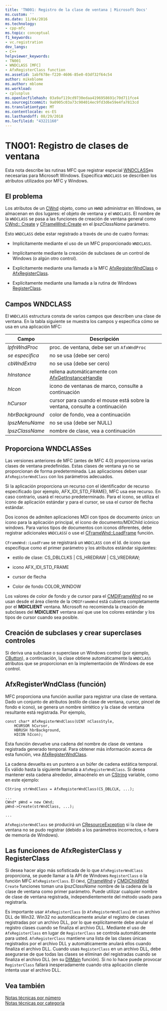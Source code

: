 ```yaml
---
title: 'TN001: Registro de la clase de ventana | Microsoft Docs'
ms.custom: ''
ms.date: 11/04/2016
ms.technology:
- cpp-mfc
ms.topic: conceptual
f1_keywords:
- vc.registration
dev_langs:
- C++
helpviewer_keywords:
- TN001
- WNDCLASS [MFC]
- AfxRegisterClass function
ms.assetid: 1abf678e-f220-4606-85e0-03df32f64c54
author: mikeblome
ms.author: mblome
ms.workload:
- cplusplus
ms.openlocfilehash: 03a9af119cd9730edaa4196958691c70d711fce4
ms.sourcegitcommit: 9a0905c03a73c904014ec9fd3d6e59e4fa7813cd
ms.translationtype: MT
ms.contentlocale: es-ES
ms.lasthandoff: 08/29/2018
ms.locfileid: "43221160"
---
```

# <a name="tn001-window-class-registration"></a>TN001: Registro de clases de ventana
Esta nota describe las rutinas MFC que registrar especial [WNDCLASS](https://msdn.microsoft.com/library/windows/desktop/ms633576)es necesarias para Microsoft Windows. Específica `WNDCLASS` se describen los atributos utilizados por MFC y Windows.  
  
## <a name="the-problem"></a>El problema  
 Los atributos de un [CWnd](../mfc/reference/cwnd-class.md) objeto, como un `HWND` administrar en Windows, se almacenan en dos lugares: el objeto de ventana y el `WNDCLASS`. El nombre de la `WNDCLASS` se pasa a las funciones de creación de ventana general como [CWnd:: Create](../mfc/reference/cwnd-class.md#create) y [CFrameWnd::Create](../mfc/reference/cframewnd-class.md#create) en el *lpszClassName* parámetro.  
  
 Esto `WNDCLASS` debe estar registrado a través de uno de cuatro formas:  
  
-   Implícitamente mediante el uso de un MFC proporcionado `WNDCLASS`.  
  
-   Implícitamente mediante la creación de subclases de un control de Windows (o algún otro control).  
  
-   Explícitamente mediante una llamada a la MFC [AfxRegisterWndClass](../mfc/reference/application-information-and-management.md#afxregisterwndclass) o [AfxRegisterClass](../mfc/reference/application-information-and-management.md#afxregisterclass).  
  
-   Explícitamente mediante una llamada a la rutina de Windows [RegisterClass](https://msdn.microsoft.com/library/windows/desktop/ms633586).  
  
## <a name="wndclass-fields"></a>Campos WNDCLASS  
 El `WNDCLASS` estructura consta de varios campos que describen una clase de ventana. En la tabla siguiente se muestra los campos y especifica cómo se usa en una aplicación MFC:  
  
|Campo|Descripción|  
|-----------|-----------------|  
|*lpfnWndProc*|proc. de ventana, debe ser un `AfxWndProc`|  
|*se especifica*|no se usa (debe ser cero)|  
|*cbWndExtra*|no se usa (debe ser cero)|  
|*hInstance*|rellena automáticamente con [AfxGetInstanceHandle](../mfc/reference/application-information-and-management.md#afxgetinstancehandle)|  
|*hIcon*|icono de ventanas de marco, consulte a continuación|  
|*hCursor*|cursor para cuando el mouse está sobre la ventana, consulte a continuación|  
|*hbrBackground*|color de fondo, vea a continuación|  
|*lpszMenuName*|no se usa (debe ser NULL)|  
|*lpszClassName*|nombre de clase, vea a continuación|  
  
## <a name="provided-wndclasses"></a>Proporciona WNDCLASSes  
 Las versiones anteriores de MFC (antes de MFC 4.0) proporciona varias clases de ventana predefinidas. Estas clases de ventana ya no se proporcionan de forma predeterminada. Las aplicaciones deben usar `AfxRegisterWndClass` con los parámetros adecuados.  
  
 Si la aplicación proporciona un recurso con el identificador de recurso especificado (por ejemplo, AFX_IDI_STD_FRAME), MFC usa ese recurso. En caso contrario, usará el recurso predeterminado. Para el icono, se utiliza el icono de aplicación estándar y para el cursor, se usa el cursor de flecha estándar.  
  
 Dos iconos de admiten aplicaciones MDI con tipos de documento único: un icono para la aplicación principal, el icono de documento/MDIChild icónico windows. Para varios tipos de documentos con iconos diferentes, debe registrar adicionales `WNDCLASS`í o use el [CFrameWnd::LoadFrame](../mfc/reference/cframewnd-class.md#loadframe) función.  
  
 `CFrameWnd::LoadFrame` se registrará un `WNDCLASS` con el Id. de icono que especifique como el primer parámetro y los atributos estándar siguientes:  
  
-   estilo de clase: CS_DBLCLKS &#124; CS_HREDRAW &#124; CS_VREDRAW;  
  
-   icono AFX_IDI_STD_FRAME  
  
-   cursor de flecha  
  
-   Color de fondo COLOR_WINDOW  
  
 Los valores de color de fondo y de cursor para el [CMDIFrameWnd](../mfc/reference/cmdiframewnd-class.md) no se usan desde el área cliente de la `CMDIFrameWnd` está cubierta completamente por el **MDICLIENT** ventana. Microsoft no recomienda la creación de subclases del **MDICLIENT** ventana así que use los colores estándar y los tipos de cursor cuando sea posible.  
  
## <a name="subclassing-and-superclassing-controls"></a>Creación de subclases y crear superclases controles  
 Si deriva una subclase o superclase un Windows control (por ejemplo, [CButton](../mfc/reference/cbutton-class.md)), a continuación, la clase obtiene automáticamente la `WNDCLASS` atributos que se proporcionan en la implementación de Windows de ese control.  
  
## <a name="the-afxregisterwndclass-function"></a>AfxRegisterWndClass (función)  
 MFC proporciona una función auxiliar para registrar una clase de ventana. Dado un conjunto de atributos (estilo de clase de ventana, cursor, pincel de fondo e icono), se genera un nombre sintético y la clase de ventana resultante está registrada. Por ejemplo,  
  
```  
const char* AfxRegisterWndClass(UINT nClassStyle,
    HCURSOR hCursor,
    HBRUSH hbrBackground,
    HICON hIcon);
```  
  
 Esta función devuelve una cadena del nombre de clase de ventana registrada generado temporal. Para obtener más información acerca de esta función, vea [AfxRegisterWndClass](../mfc/reference/application-information-and-management.md#afxregisterwndclass).  
  
 La cadena devuelta es un puntero a un búfer de cadena estática temporal. Es válido hasta la siguiente llamada a `AfxRegisterWndClass`. Si desea mantener esta cadena alrededor, almacénelo en un [CString](../atl-mfc-shared/using-cstring.md) variable, como en este ejemplo:  
  
```  
CString strWndClass = AfxRegisterWndClass(CS_DBLCLK, ...);

...  
CWnd* pWnd = new CWnd;  
pWnd->Create(strWndClass, ...);

...  
```  
  
 `AfxRegisterWndClass` se producirá un [CResourceException](../mfc/reference/cresourceexception-class.md) si la clase de ventana no se pudo registrar (debido a los parámetros incorrectos, o fuera de memoria de Windows).  
  
## <a name="the-registerclass-and-afxregisterclass-functions"></a>Las funciones de AfxRegisterClass y RegisterClass  
 Si desea hacer algo más sofisticada de lo que `AfxRegisterWndClass` proporciona, se puede llamar a la API de Windows `RegisterClass` o la función MFC `AfxRegisterClass`. El `CWnd`, [CFrameWnd](../mfc/reference/cframewnd-class.md) y [CMDIChildWnd](../mfc/reference/cmdichildwnd-class.md) `Create` funciones toman una *lpszClassName* nombre de la cadena de la clase de ventana como primer parámetro. Puede utilizar cualquier nombre de clase de ventana registrada, independientemente del método usado para registrarla.  
  
 Es importante usar `AfxRegisterClass` (o `AfxRegisterWndClass`) en un archivo DLL de Win32. Win32 no automáticamente anular el registro de clases registradas por un archivo DLL, por lo que explícitamente debe anular el registro clases cuando se finaliza el archivo DLL. Mediante el uso de `AfxRegisterClass` en lugar de `RegisterClass` se controla automáticamente para usted. `AfxRegisterClass` mantiene una lista de las clases únicas registrados por el archivo DLL y automáticamente anulará ellos cuando finaliza el archivo DLL. Cuando usas `RegisterClass` en un archivo DLL, debe asegurarse de que todas las clases se eliminan del registradas cuando se finaliza el archivo DLL (en su [DllMain](/windows/desktop/Dlls/dllmain) función). Si no lo hace puede provocar `RegisterClass` fallará inesperadamente cuando otra aplicación cliente intenta usar el archivo DLL.  
  
## <a name="see-also"></a>Vea también  
 [Notas técnicas por número](../mfc/technical-notes-by-number.md)   
 [Notas técnicas por categoría](../mfc/technical-notes-by-category.md)


